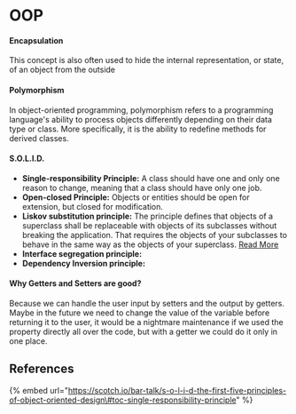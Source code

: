 # OOP

#### Encapsulation

This concept is also often used to hide the internal representation, or state, of an object from the outside

#### Polymorphism

In object-oriented programming, polymorphism refers to a programming language's ability to process objects differently depending on their data type or class. More specifically, it is the ability to redefine methods for derived classes.

#### S.O.L.I.D.

* **Single-responsibility Principle:** A class should have one and only one reason to change, meaning that a class should have only one job.
* **Open-closed Principle:** Objects or entities should be open for extension, but closed for modification.
* **Liskov substitution principle:** The principle defines that objects of a superclass shall be replaceable with objects of its subclasses without breaking the application. That requires the objects of your subclasses to behave in the same way as the objects of your superclass. [Read More](https://stackify.com/solid-design-liskov-substitution-principle/)
* **Interface segregation principle:**
* **Dependency Inversion principle:**

#### Why Getters and Setters are good?

 Because we can handle the user input by setters and the output by getters. Maybe in the future we need to change the value of the variable before returning it to the user, it would be a nightmare maintenance if we used the property directly all over the code, but with a getter we could do it only in one place.





## References

{% embed url="https://scotch.io/bar-talk/s-o-l-i-d-the-first-five-principles-of-object-oriented-design\#toc-single-responsibility-principle" %}



